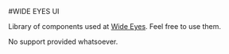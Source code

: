 #WIDE EYES UI 

Library of components used at [Wide Eyes](http://wide-eyes.it). Feel free to use them. 

No support provided whatsoever.
